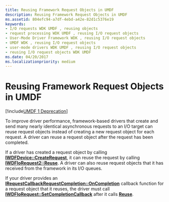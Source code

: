 ```yaml
---
title: Reusing Framework Request Objects in UMDF
description: Reusing Framework Request Objects in UMDF
ms.assetid: 804efc94-a7df-4ebd-a42e-82d1c5376e19
keywords:
- I/O requests WDK UMDF , reusing objects
- request processing WDK UMDF , reusing I/O request objects
- User-Mode Driver Framework WDK , reusing I/O request objects
- UMDF WDK , reusing I/O request objects
- user-mode drivers WDK UMDF , reusing I/O request objects
- reusing I/O request objects WDK UMDF
ms.date: 04/20/2017
ms.localizationpriority: medium
---
```


# Reusing Framework Request Objects in UMDF


[!include[UMDF 1 Deprecation](../includes/umdf-1-deprecation.md)]

To improve driver performance, framework-based drivers that create and send many nearly identical asynchronous requests to an I/O target can reuse request objects instead of creating a new request object for each request. A driver can reuse a request object after the request has been completed.

If a driver has created a request object by calling [**IWDFDevice::CreateRequest**](/windows-hardware/drivers/ddi/wudfddi/nf-wudfddi-iwdfdevice-createrequest), it can reuse the request by calling [**IWDFIoRequest2::Reuse**](/windows-hardware/drivers/ddi/wudfddi/nf-wudfddi-iwdfiorequest2-reuse). A driver can also reuse request objects that it has received from the framework in its I/O queues.

If your driver provides an [**IRequestCallbackRequestCompletion::OnCompletion**](/windows-hardware/drivers/ddi/wudfddi/nf-wudfddi-irequestcallbackrequestcompletion-oncompletion) callback function for a request object that it reuses, the driver must call [**IWDFIoRequest::SetCompletionCallback**](/windows-hardware/drivers/ddi/wudfddi/nf-wudfddi-iwdfiorequest-setcompletioncallback) after it calls [**Reuse**](/windows-hardware/drivers/ddi/wudfddi/nf-wudfddi-iwdfiorequest2-reuse).

 

